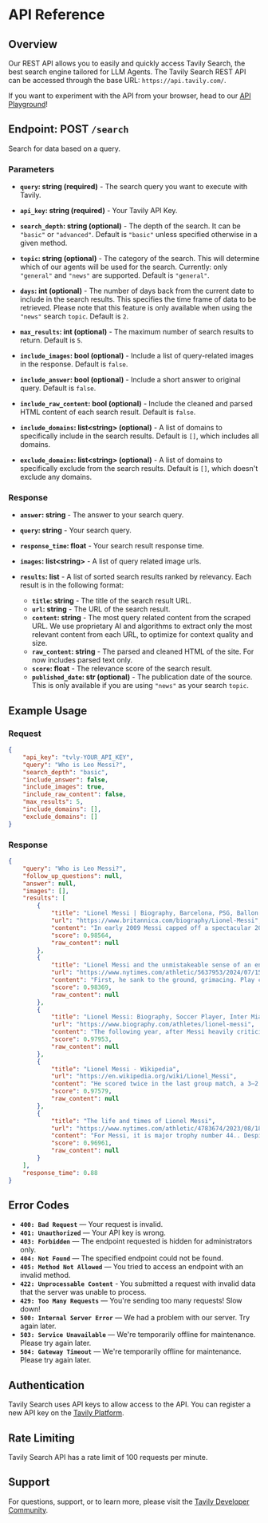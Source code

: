 # API Reference

## Overview

Our REST API allows you to easily and quickly access Tavily Search, the best search engine tailored for LLM Agents.
The Tavily Search REST API can be accessed through the base URL: `https://api.tavily.com/`.

If you want to experiment with the API from your browser, head to our [API Playground](https://app.tavily.com/playground)!

## Endpoint: POST `/search`

Search for data based on a query.

### Parameters

* **`query`: string (required)** - The search query you want to execute with Tavily.

* **`api_key`: string (required)** - Your Tavily API Key.

* **`search_depth`: string (optional)** - The depth of the search. It can be `"basic"` or `"advanced"`. Default is `"basic"` unless specified otherwise in a given method.

* **`topic`: string (optional)** - The category of the search. This will determine which of our agents will be used for the search. Currently: only `"general"` and `"news"` are supported. Default is `"general"`.

* **`days`: int (optional)** - The number of days back from the current date to include in the search results. This specifies the time frame of data to be retrieved. Please note that this feature is only available when using the `"news"` search `topic`. Default is `2`.

* **`max_results`: int (optional)** -  The maximum number of search results to return. Default is `5`.

* **`include_images`: bool (optional)** -  Include a list of query-related images in the response. Default is `false`.

* **`include_answer`: bool (optional)** -  Include a short answer to original query. Default is `false`.

* **`include_raw_content`: bool (optional)** -  Include the cleaned and parsed HTML content of each search result. Default is `false`.

* **`include_domains`: list<string\> (optional)** -  A list of domains to specifically include in the search results. Default is `[]`, which includes all domains. 

* **`exclude_domains`: list<string\> (optional)** -  A list of domains to specifically exclude from the search results. Default is `[]`, which doesn't exclude any domains.


### Response

* **`answer`: string** - The answer to your search query.

* **`query`: string** - Your search query.

* **`response_time`: float** - Your search result response time.

* **`images`: list<string\>** - A list of query related image urls.

* **`results`: list** - A list of sorted search results ranked by relevancy. Each result is in the following format:
  - **`title`: string** - The title of the search result URL.
  - **`url`: string** - The URL of the search result.
  - **`content`: string** - The most query related content from the scraped URL. We use proprietary AI and algorithms to extract only the most relevant content from each URL, to optimize for context quality and size.
  - **`raw_content`: string** - The parsed and cleaned HTML of the site. For now includes parsed text only.
  - **`score`: float** - The relevance score of the search result.
  - **`published_date`: str (optional)** - The publication date of the source. This is only available if you are using `"news"` as your search `topic`.

## Example Usage

### Request

```json
{
    "api_key": "tvly-YOUR_API_KEY",
    "query": "Who is Leo Messi?",
    "search_depth": "basic",
    "include_answer": false,
    "include_images": true,
    "include_raw_content": false,
    "max_results": 5,
    "include_domains": [],
    "exclude_domains": []
}
```

### Response
```json
{
    "query": "Who is Leo Messi?",
    "follow_up_questions": null,
    "answer": null,
    "images": [],
    "results": [
        {
            "title": "Lionel Messi | Biography, Barcelona, PSG, Ballon d'Or, Inter Miami ...",
            "url": "https://www.britannica.com/biography/Lionel-Messi",
            "content": "In early 2009 Messi capped off a spectacular 2008–09 season by helping FC Barcelona capture the club’s first “treble” (winning three major European club titles in one season): the team won the La Liga championship, the Copa del Rey (Spain’s major domestic cup), and the Champions League title. Messi’s play continued to rapidly improve over the years, and by 2008 he was one of the most dominant players in the world, finishing second to Manchester United’s Cristiano Ronaldo in the voting for the 2008 Ballon d’Or. At the 2014 World Cup, Messi put on a dazzling display, scoring four goals and almost single-handedly propelling an offense-deficient Argentina team through the group stage and into the knockout rounds, where Argentina then advanced to the World Cup final for the first time in 24 years. After Argentina was defeated in the Copa final—the team’s third consecutive finals loss in a major tournament—Messi said that he was quitting the national team, but his short-lived “retirement” lasted less than two months before he announced his return to the Argentine team. Messi helped Barcelona capture another treble during the 2014–15 season, leading the team with 43 goals scored over the course of the campaign, which resulted in his fifth world player of the year honour.",
            "score": 0.98564,
            "raw_content": null
        },
        {
            "title": "Lionel Messi and the unmistakeable sense of an ending",
            "url": "https://www.nytimes.com/athletic/5637953/2024/07/15/lionel-messi-argentina-ending-injury/",
            "content": "First, he sank to the ground, grimacing. Play continued for a few seconds and then came the communal gasp. Lionel Messi was down. And Lionel Messi is not a player who goes down for nothing ...",
            "score": 0.98369,
            "raw_content": null
        },
        {
            "title": "Lionel Messi: Biography, Soccer Player, Inter Miami CF, Athlete",
            "url": "https://www.biography.com/athletes/lionel-messi",
            "content": "The following year, after Messi heavily criticized the referees in the wake of a 2-0 loss to Brazil in the Copa America semifinals, the Argentine captain was slapped with a three-game ban by the South American Football Confederation.\n So, at the age of 13, when Messi was offered the chance to train at soccer powerhouse FC Barcelona’s youth academy, La Masia, and have his medical bills covered by the team, Messi’s family picked up and moved across the Atlantic to make a new home in Spain. Famous Athletes\nDennis Rodman\nBrett Favre\nTiger Woods\nJohn McEnroe\nKurt Warner\nSandy Koufax\n10 Things You Might Not Know About Travis Kelce\nPeyton Manning\nJames Harden\nKobe Bryant\nStephen Curry\nKyrie Irving\nA Part of Hearst Digital Media\n Their marriage, a civil ceremony dubbed by Argentina’s Clarín newspaper as the “wedding of the century,” was held at a luxury hotel in Rosario, with a number of fellow star soccer players and Colombian pop star Shakira on the 260-person guest list.\n In 2013, the soccer great came back to earth somewhat due to the persistence of hamstring injuries, but he regained his record-breaking form by becoming the all-time leading scorer in La Liga and Champions League play in late 2014.\n",
            "score": 0.97953,
            "raw_content": null
        },
        {
            "title": "Lionel Messi - Wikipedia",
            "url": "https://en.wikipedia.org/wiki/Lionel_Messi",
            "content": "He scored twice in the last group match, a 3–2 victory over Nigeria, his second goal coming from a free kick, as they finished first in their group.[423] Messi assisted a late goal in extra time to ensure a 1–0 win against Switzerland in the round of 16, and played in the 1–0 quarter-final win against Belgium as Argentina progressed to the semi-final of the World Cup for the first time since 1990.[424][425] Following a 0–0 draw in extra time, they eliminated the Netherlands 4–2 in a penalty shootout to reach the final, with Messi scoring his team's first penalty.[426]\nBilled as Messi versus Germany, the world's best player against the best team, the final was a repeat of the 1990 final featuring Diego Maradona.[427] Within the first half-hour, Messi had started the play that led to a goal, but it was ruled offside. \"[582] Moreover, several pundits and footballing figures, including Maradona, questioned Messi's leadership with Argentina at times, despite his playing ability.[583][584][585] Vickery states the perception of Messi among Argentines changed in 2019, with Messi making a conscious effort to become \"more one of the group, more Argentine\", with Vickery adding that following the World Cup victory in 2022 Messi would now be held in the same esteem by his compatriots as Maradona.[581]\nComparisons with Cristiano Ronaldo\nAmong his contemporary peers, Messi is most often compared and contrasted with Portuguese forward Cristiano Ronaldo, as part of an ongoing rivalry that has been compared to past sports rivalries like the Muhammad Ali–Joe Frazier rivalry in boxing, the Roger Federer–Rafael Nadal rivalry in tennis, and the Prost–Senna rivalry from Formula One motor racing.[586][587]\nAlthough Messi has at times denied any rivalry,[588][589] they are widely believed to push one another in their aim to be the best player in the world.[160] Since 2008, Messi has won eight Ballons d'Or to Ronaldo's five,[590] seven FIFA World's Best Player awards to Ronaldo's five, and six European Golden Shoes to Ronaldo's four.[591] Pundits and fans regularly argue the individual merits of both players.[160][592] On 11 July, Messi provided his 20th assist of the league season for Arturo Vidal in a 1–0 away win over Real Valladolid, equalling Xavi's record of 20 assists in a single La Liga season from 2008 to 2009;[281][282] with 22 goals, he also became only the second player ever, after Thierry Henry in the 2002–03 FA Premier League season with Arsenal (24 goals and 20 assists), to record at least 20 goals and 20 assists in a single league season in one of Europe's top-five leagues.[282][283] Following his brace in a 5–0 away win against Alavés in the final match of the season on 20 May, Messi finished the season as both the top scorer and top assist provider in La Liga, with 25 goals and 21 assists respectively, which saw him win his record seventh Pichichi trophy, overtaking Zarra; however, Barcelona missed out on the league title to Real Madrid.[284] On 7 March, two weeks after scoring four goals in a league fixture against Valencia, he scored five times in a Champions League last 16-round match against Bayer Leverkusen, an unprecedented achievement in the history of the competition.[126][127] In addition to being the joint top assist provider with five assists, this feat made him top scorer with 14 goals, tying José Altafini's record from the 1962–63 season, as well as becoming only the second player after Gerd Müller to be top scorer in four campaigns.[128][129] Two weeks later, on 20 March, Messi became the top goalscorer in Barcelona's history at 24 years old, overtaking the 57-year record of César Rodríguez's 232 goals with a hat-trick against Granada.[130]\nDespite Messi's individual form, Barcelona's four-year cycle of success under Guardiola – one of the greatest eras in the club's history – drew to an end.[131] He still managed to break two longstanding records in a span of seven days: a hat-trick on 16 March against Osasuna saw him overtake Paulino Alcántara's 369 goals to become Barcelona's top goalscorer in all competitions including friendlies, while another hat-trick against Real Madrid on 23 March made him the all-time top scorer in El Clásico, ahead of the 18 goals scored by former Real Madrid player Alfredo Di Stéfano.[160][162] Messi finished the campaign with his worst output in five seasons, though he still managed to score 41 goals in all competitions.[161][163] For the first time in five years, Barcelona ended the season without a major trophy; they were defeated in the Copa del Rey final by Real Madrid and lost the league in the last game to Atlético Madrid, causing Messi to be booed by sections of fans at the Camp Nou.[164]",
            "score": 0.97579,
            "raw_content": null
        },
        {
            "title": "The life and times of Lionel Messi",
            "url": "https://www.nytimes.com/athletic/4783674/2023/08/18/lionel-messi-profile-soccer/",
            "content": "For Messi, it is major trophy number 44.. Despite turning 36 in June, he is as influential as ever. Here is the complete story of Lionel Andres Messi, widely regarded as one of the greatest ...",
            "score": 0.96961,
            "raw_content": null
        }
    ],
    "response_time": 0.88
}
```

## Error Codes

- **`400: Bad Request`** — Your request is invalid.
- **`401: Unauthorized`** — Your API key is wrong.
- **`403: Forbidden`** — The endpoint requested is hidden for administrators only.
- **`404: Not Found`** — The specified endpoint could not be found.
- **`405: Method Not Allowed`** — You tried to access an endpoint with an invalid method.
- **`422: Unprocessable Content`** - You submitted a request with invalid data that the server was unable to process.
- **`429: Too Many Requests`** — You're sending too many requests! Slow down!
- **`500: Internal Server Error`** — We had a problem with our server. Try again later.
- **`503: Service Unavailable`** — We're temporarily offline for maintenance. Please try again later.
- **`504: Gateway Timeout`** — We're temporarily offline for maintenance. Please try again later.

## Authentication

Tavily Search uses API keys to allow access to the API. You can register a new API key on the [Tavily Platform](https://app.tavily.com).

## Rate Limiting

Tavily Search API has a rate limit of 100 requests per minute.

## Support

For questions, support, or to learn more, please visit the [Tavily Developer Community](https://community.tavily.com).

